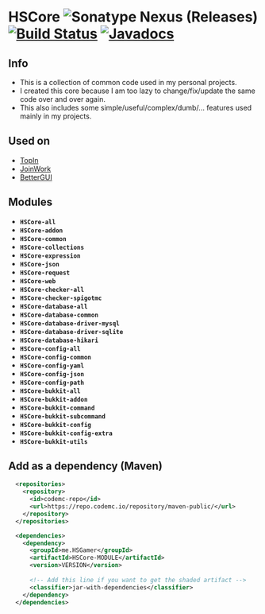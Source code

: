 # HSCore ![Sonatype Nexus (Releases)](https://img.shields.io/nexus/r/me.HSGamer/HSCore?color=green&label=version&nexusVersion=3&server=https%3A%2F%2Frepo.codemc.io) [![Build Status](https://ci.codemc.io/job/HSGamer/job/HSCore/badge/icon)](https://ci.codemc.io/job/HSGamer/job/HSCore/) [![Javadocs](https://img.shields.io/badge/javadocs-link-green)](https://hsgamer.github.io/HSCore/)
## Info
* This is a collection of common code used in my personal projects.
* I created this core because I am too lazy to change/fix/update the same code over and over again.
* This also includes some simple/useful/complex/dumb/... features used mainly in my projects.
## Used on
* [TopIn](https://github.com/TopIn-MC/TopIn)
* [JoinWork](https://github.com/HSGamer/JoinWork/)
* [BetterGUI](https://github.com/BetterGUI-MC/BetterGUI)
## Modules
* **`HSCore-all`**
* **`HSCore-addon`**
* **`HSCore-common`**
* **`HSCore-collections`**
* **`HSCore-expression`**
* **`HSCore-json`**
* **`HSCore-request`**
* **`HSCore-web`**
* **`HSCore-checker-all`**
* **`HSCore-checker-spigotmc`**
* **`HSCore-database-all`**
* **`HSCore-database-common`**
* **`HSCore-database-driver-mysql`**
* **`HSCore-database-driver-sqlite`**
* **`HSCore-database-hikari`**
* **`HSCore-config-all`**
* **`HSCore-config-common`**
* **`HSCore-config-yaml`**
* **`HSCore-config-json`**
* **`HSCore-config-path`**
* **`HSCore-bukkit-all`**
* **`HSCore-bukkit-addon`**
* **`HSCore-bukkit-command`**
* **`HSCore-bukkit-subcommand`**
* **`HSCore-bukkit-config`**
* **`HSCore-bukkit-config-extra`**
* **`HSCore-bukkit-utils`**
## Add as a dependency (Maven)
```xml
  <repositories>
    <repository>
      <id>codemc-repo</id>
      <url>https://repo.codemc.io/repository/maven-public/</url>
    </repository>
  </repositories>

  <dependencies>
    <dependency>
      <groupId>me.HSGamer</groupId>
      <artifactId>HSCore-MODULE</artifactId>
      <version>VERSION</version>
      
      <!-- Add this line if you want to get the shaded artifact -->
      <classifier>jar-with-dependencies</classifier>
    </dependency>
  </dependencies>
```
